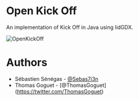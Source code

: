 # Open Kick Off
An implementation of Kick Off in Java using lidGDX.

![OpenKickOff](http://i.imgur.com/UsD59F5.gif)

# Authors
- Sébastien Sénégas - [@Sebas7i3n](https://twitter.com/Sebas7i3n)
- Thomas Goguet - [@ThomasGoguet] (https://twitter.com/ThomasGoguet)
